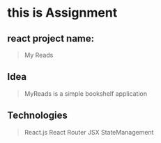 # this is Assignment

## react project name:

> My Reads

## Idea

> MyReads is a simple bookshelf application

## Technologies

> React.js
> React Router
> JSX
> StateManagement
